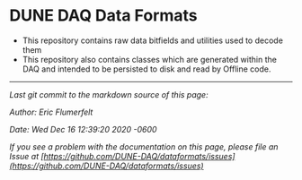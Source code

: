 # DUNE DAQ Data Formats

- This repository contains raw data bitfields and utilities used to decode them
- This repository also contains classes which are generated within the DAQ and intended to be persisted to disk and read by Offline code.

-----

_Last git commit to the markdown source of this page:_


_Author: Eric Flumerfelt_

_Date: Wed Dec 16 12:39:20 2020 -0600_

_If you see a problem with the documentation on this page, please file an Issue at [https://github.com/DUNE-DAQ/dataformats/issues](https://github.com/DUNE-DAQ/dataformats/issues)_
